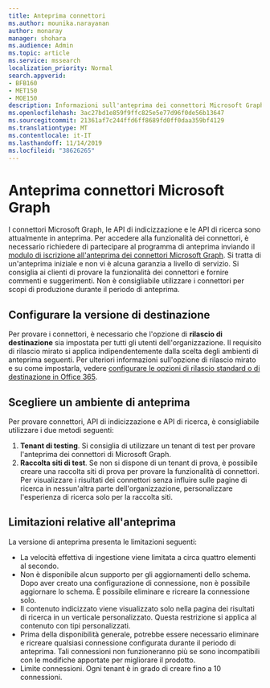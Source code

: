 ```yaml
---
title: Anteprima connettori
ms.author: mounika.narayanan
author: monaray
manager: shohara
ms.audience: Admin
ms.topic: article
ms.service: mssearch
localization_priority: Normal
search.appverid:
- BFB160
- MET150
- MOE150
description: Informazioni sull'anteprima dei connettori Microsoft Graph per Microsoft Search.
ms.openlocfilehash: 3ac27bd1e859f9ffc825e5e77d96f0de56b13647
ms.sourcegitcommit: 21361af7c244ffd6ff8689fd0ff0daa359bf4129
ms.translationtype: MT
ms.contentlocale: it-IT
ms.lasthandoff: 11/14/2019
ms.locfileid: "38626265"
---
```

# <a name="microsoft-graph-connectors-preview"></a>Anteprima connettori Microsoft Graph

I connettori Microsoft Graph, le API di indicizzazione e le API di ricerca sono attualmente in anteprima. Per accedere alla funzionalità dei connettori, è necessario richiedere di partecipare al programma di anteprima inviando il <a href="https://forms.office.com/Pages/ResponsePage.aspx?id=v4j5cvGGr0GRqy180BHbRxWYgu82J_RFnMMATAS6_chUNVYwNU1CMDNZUDBSSDZKWVo2RDJDRjRLQi4u" target="_blank">modulo di iscrizione all'anteprima dei connettori Microsoft Graph</a>. Si tratta di un'anteprima iniziale e non vi è alcuna garanzia a livello di servizio. Si consiglia ai clienti di provare la funzionalità dei connettori e fornire commenti e suggerimenti. Non è consigliabile utilizzare i connettori per scopi di produzione durante il periodo di anteprima.

## <a name="set-up-targeted-release"></a>Configurare la versione di destinazione
Per provare i connettori, è necessario che l'opzione di **rilascio di destinazione** sia impostata per tutti gli utenti dell'organizzazione. Il requisito di rilascio mirato si applica indipendentemente dalla scelta degli ambienti di anteprima seguenti.
Per ulteriori informazioni sull'opzione di rilascio mirato e su come impostarla, vedere <a href="https://docs.microsoft.com/office365/admin/manage/release-options-in-office-365?view=o365-worldwide" target="_blank">configurare le opzioni di rilascio standard o di destinazione in Office 365</a>.

## <a name="choose-a-preview-environment"></a>Scegliere un ambiente di anteprima 
Per provare connettori, API di indicizzazione e API di ricerca, è consigliabile utilizzare i due metodi seguenti:
1. **Tenant di testing**.  Si consiglia di utilizzare un tenant di test per provare l'anteprima dei connettori di Microsoft Graph.
2. **Raccolta siti di test**. Se non si dispone di un tenant di prova, è possibile creare una raccolta siti di prova per provare la funzionalità di connettori. Per visualizzare i risultati dei connettori senza influire sulle pagine di ricerca in nessun'altra parte dell'organizzazione, personalizzare l'esperienza di ricerca solo per la raccolta siti.

## <a name="preview-limitations"></a>Limitazioni relative all'anteprima
La versione di anteprima presenta le limitazioni seguenti:
* La velocità effettiva di ingestione viene limitata a circa quattro elementi al secondo.
* Non è disponibile alcun supporto per gli aggiornamenti dello schema. Dopo aver creato una configurazione di connessione, non è possibile aggiornare lo schema. È possibile eliminare e ricreare la connessione solo.
* Il contenuto indicizzato viene visualizzato solo nella pagina dei risultati di ricerca in un verticale personalizzato. Questa restrizione si applica al contenuto con tipi personalizzati.
* Prima della disponibilità generale, potrebbe essere necessario eliminare e ricreare qualsiasi connessione configurata durante il periodo di anteprima. Tali connessioni non funzioneranno più se sono incompatibili con le modifiche apportate per migliorare il prodotto.
* Limite connessioni. Ogni tenant è in grado di creare fino a 10 connessioni.
